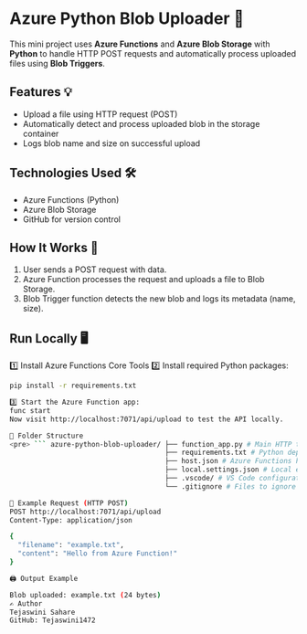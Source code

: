 # Azure Python Blob Uploader 🚀

This mini project uses **Azure Functions** and **Azure Blob Storage** with **Python** to handle HTTP POST requests and automatically process uploaded files using **Blob Triggers**.

## Features 💡
- Upload a file using HTTP request (POST)
- Automatically detect and process uploaded blob in the storage container
- Logs blob name and size on successful upload

## Technologies Used 🛠️
- Azure Functions (Python)
- Azure Blob Storage
- GitHub for version control

## How It Works 🔁
1. User sends a POST request with data.
2. Azure Function processes the request and uploads a file to Blob Storage.
3. Blob Trigger function detects the new blob and logs its metadata (name, size).

## Run Locally 🖥️

1️⃣ Install Azure Functions Core Tools 
2️⃣ Install required Python packages:

```bash
pip install -r requirements.txt

3️⃣ Start the Azure Function app:
func start
Now visit http://localhost:7071/api/upload to test the API locally.

📂 Folder Structure
<pre> ``` azure-python-blob-uploader/ ├── function_app.py # Main HTTP trigger and blob logic
                                      ├── requirements.txt # Python dependencies
                                      ├── host.json # Azure Functions host config
                                      ├── local.settings.json # Local environment variables
                                      ├── .vscode/ # VS Code configurations
                                      └── .gitignore # Files to ignore in Git ``` </pre>

📡 Example Request (HTTP POST)
POST http://localhost:7071/api/upload
Content-Type: application/json

{
  "filename": "example.txt",
  "content": "Hello from Azure Function!"
}

🖨️ Output Example

Blob uploaded: example.txt (24 bytes)
✍️ Author
Tejaswini Sahare
GitHub: Tejaswini1472




